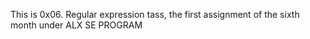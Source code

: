 This is 0x06. Regular expression tass, the first assignment of the sixth month under ALX SE PROGRAM
